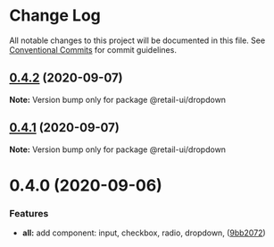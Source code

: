 # Change Log

All notable changes to this project will be documented in this file.
See [Conventional Commits](https://conventionalcommits.org) for commit guidelines.

## [0.4.2](https://github.com/sondh0127/retail-ui/compare/@retail-ui/dropdown@0.4.1...@retail-ui/dropdown@0.4.2) (2020-09-07)

**Note:** Version bump only for package @retail-ui/dropdown

## [0.4.1](https://github.com/sondh0127/retail-ui/compare/@retail-ui/dropdown@0.4.0...@retail-ui/dropdown@0.4.1) (2020-09-07)

**Note:** Version bump only for package @retail-ui/dropdown

# 0.4.0 (2020-09-06)

### Features

- **all:** add component: input, checkbox, radio, dropdown, ([9bb2072](https://github.com/sondh0127/retail-ui/commit/9bb20727be7df99d8fcbfe6dba2b8e225111eb91))
